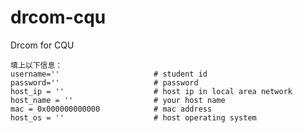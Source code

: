 # drcom-cqu
Drcom for CQU

    填上以下信息：
    username=''                     # student id
    password=''                     # password
    host_ip = ''                    # host ip in local area network
    host_name = ''                  # your host name
    mac = 0x000000000000            # mac address
    host_os = ''                    # host operating system
